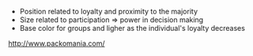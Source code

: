 - Position related to loyalty and proximity to the majority
- Size related to participation => power in decision making
- Base color for groups and ligher as the individual's loyalty decreases

http://www.packomania.com/
